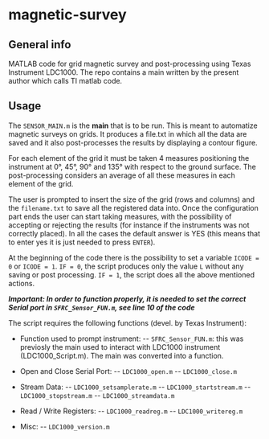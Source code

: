# magnetic-survey

## General info
MATLAB code for grid magnetic survey and post-processing using Texas Instrument LDC1000. The repo contains a main written by the present author which calls TI matlab code.

## Usage
The `SENSOR_MAIN.m` is the **main** that is to be run. This is meant to automatize magnetic surveys on grids. It produces a file.txt in which all the data are saved and it also post-processes the results by displaying a contour figure.

For each element of the grid it must be taken 4 measures positioning the instrument at 0°, 45°, 90° and 135° with respect to the ground surface. The post-processing considers an average of all these measures in each element of the grid.

The user is prompted to insert the size of the grid (rows and columns) and the `filename.txt` to save all the registered data into. Once the configuration part ends the user can start taking measures, with the possibility of accepting or rejecting the results (for instance if the instruments was not correctly placed). In all the cases the default answer is YES (this means that to enter yes it is just needed to press `ENTER`).

At the beginning of the code there is the possibility to set a variable `ICODE = 0` or `ICODE = 1`. 
`IF = 0`, the script produces only the value `L` without any saving or post processing.
`IF = 1`, the script does all the above mentioned actions.

***Important: In order to function properly, it is needed to set the correct Serial port in `SFRC_Sensor_FUN.m`, see line 10 of the code***

The script requires the following functions (devel. by Texas Instrument):
- Function used to prompt instrument:
    -- `SFRC_Sensor_FUN.m`: this was previosly the main used to interact with LDC1000 instrument (LDC1000_Script.m). The main was converted into a function.
    
- Open and Close Serial Port:
    -- `LDC1000_open.m`
    -- `LDC1000_close.m`
    
- Stream Data:
    -- `LDC1000_setsamplerate.m`
    -- `LDC1000_startstream.m`
    -- `LDC1000_stopstream.m`
    -- `LDC1000_streamdata.m`

- Read / Write Registers:
    -- `LDC1000_readreg.m`
    -- `LDC1000_writereg.m`

- Misc:
    -- `LDC1000_version.m`

